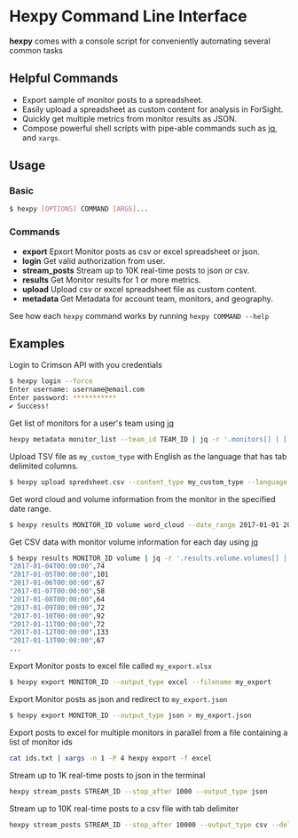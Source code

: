 Hexpy Command Line Interface
=============================

**hexpy** comes with a console script for conveniently automating several common tasks

## Helpful Commands

* Export sample of monitor posts to a spreadsheet.
* Easily upload a spreadsheet as custom content for analysis in ForSight.
* Quickly get multiple metrics from monitor results as JSON. 
* Compose powerful shell scripts with pipe-able commands such as [jq](https://stedolan.github.io/jq/), and `xargs`.

## Usage

### Basic
```bash
$ hexpy [OPTIONS] COMMAND [ARGS]...
```

### Commands
* **export**  Epxort Monitor posts as csv or excel spreadsheet or json.
* **login**   Get valid authorization from user.
* **stream_posts**  Stream up to 10K real-time posts to json or csv.
* **results** Get Monitor results for 1 or more metrics.
* **upload**  Upload csv or excel spreadsheet file as custom content.
* **metadata** Get Metadata for account team, monitors, and geography.

See how each `hexpy` command works by running `hexpy COMMAND --help`

## Examples

Login to Crimson API with you credentials
```bash
$ hexpy login --force
Enter username: username@email.com
Enter password: ***********
✔ Success!
```

Get list of monitors for a user's team using [jq](https://stedolan.github.io/jq/)
```bash
hexpy metadata monitor_list --team_id TEAM_ID | jq -r '.monitors[] | [.id, .name] | @tsv'
```

Upload TSV file as `my_custom_type` with English as the language that has tab delimited columns.
```bash
$ hexpy upload spredsheet.csv --content_type my_custom_type --language en --delimiter '\t'
```

Get word cloud and volume information from the monitor in the specified date range.
```bash
$ hexpy results MONITOR_ID volume word_cloud --date_range 2017-01-01 2017-02-01
```

Get CSV data with monitor volume information for each day using [jq](https://stedolan.github.io/jq/)
```bash
$ hexpy results MONITOR_ID volume | jq -r '.results.volume.volumes[] | [.startDate, .numberOfDocuments] | @csv'
"2017-01-04T00:00:00",74
"2017-01-05T00:00:00",101
"2017-01-06T00:00:00",67
"2017-01-07T00:00:00",58
"2017-01-08T00:00:00",64
"2017-01-09T00:00:00",72
"2017-01-10T00:00:00",92
"2017-01-11T00:00:00",72
"2017-01-12T00:00:00",133
"2017-01-13T00:00:00",67
...
```

Export Monitor posts to excel file called `my_export.xlsx`
```bash
$ hexpy export MONITOR_ID --output_type excel --filename my_export
```

Export Monitor posts as json and redirect to `my_export.json`
```bash
$ hexpy export MONITOR_ID --output_type json > my_export.json
```

Export posts to excel for multiple monitors in parallel from a file containing a list of monitor ids
```bash
cat ids.txt | xargs -n 1 -P 4 hexpy export -f excel
```

Stream up to 1K real-time posts to json in the terminal
```bash
hexpy stream_posts STREAM_ID --stop_after 1000 --output_type json 
```

Stream up to 10K real-time posts to a csv file with tab delimiter 
```bash
hexpy stream_posts STREAM_ID --stop_after 10000 --output_type csv --delimiter '\t' > my_csv_file.csv
```